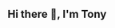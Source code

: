 ## Hi there 👋, I'm Tony

<!--
### 📊 Stats

![Forrest's GitHub stats](https://github-readme-stats.vercel.app/api?username=tony-villa&show_icons=true&theme=gruvbox)

![GitHub Streak](https://streak-stats.demolab.com?user=tony-villa&theme=gruvbox&border_radius=4.5)
-->

<!--
**Tony-Villa/Tony-Villa** is a ✨ _special_ ✨ repository because its `README.md` (this file) appears on your GitHub profile.

Here are some ideas to get you started:

- 🔭 I’m currently working on ...
- 🌱 I’m currently learning ...
- 👯 I’m looking to collaborate on ...
- 🤔 I’m looking for help with ...
- 💬 Ask me about ...
- 📫 How to reach me: ...
- 😄 Pronouns: ...
- ⚡ Fun fact: ...
-->
